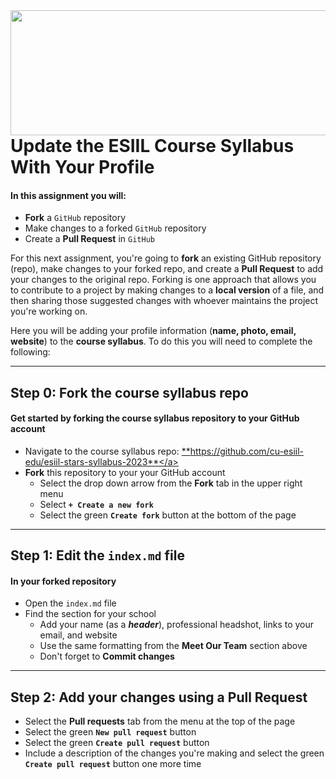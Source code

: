 <img align="right" width="1000" height="200" src="https://raw.githubusercontent.com/cu-esiil-edu/esiil-stars-syllabus-2023/main/esiil-earthlab-cires-header.png">

# Update the ESIIL Course Syllabus With Your Profile

#### In this assignment you will: 
* **Fork** a `GitHub` repository
* Make changes to a forked `GitHub` repository
* Create a **Pull Request** in `GitHub`

For this next assignment, you're going to **fork** an existing GitHub repository (repo), make changes to your forked repo, and create a 
**Pull Request** to add your changes to the original repo. Forking is one approach that allows you to contribute to a project by making changes to a **local version** of a file, and then sharing those suggested changes with whoever maintains the project you're working on.

Here you will be adding your profile information (**name, photo, email, website**) to the **course syllabus**. To do this you will need to complete the following:

***

## Step 0: Fork the course syllabus repo
#### Get started by forking the course syllabus repository to your GitHub account 
* Navigate to the course syllabus repo: <a href="https://github.com/cu-esiil-edu/esiil-stars-syllabus-2023" target="_blank">**https://github.com/cu-esiil-edu/esiil-stars-syllabus-2023**</a>
* **Fork** this repository to your your GitHub account
  * Select the drop down arrow from the **Fork** tab in the upper right menu
  * Select **`+ Create a new fork`**
  * Select the green **`Create fork`** button at the bottom of the page

***

## Step 1: Edit the `index.md` file 
#### In your forked repository 
* Open the `index.md` file
* Find the section for your school
  * Add your name (as a _**header**_), professional headshot, links to your email, and website
  * Use the same formatting from the **Meet Our Team** section above
  * Don't forget to **Commit changes**

***

## Step 2: Add your changes using a Pull Request
* Select the **Pull requests** tab from the menu at the top of the page
* Select the green **`New pull request`** button
* Select the green **`Create pull request`** button
* Include a description of the changes you're making and select the green **`Create pull request`** button one more time


